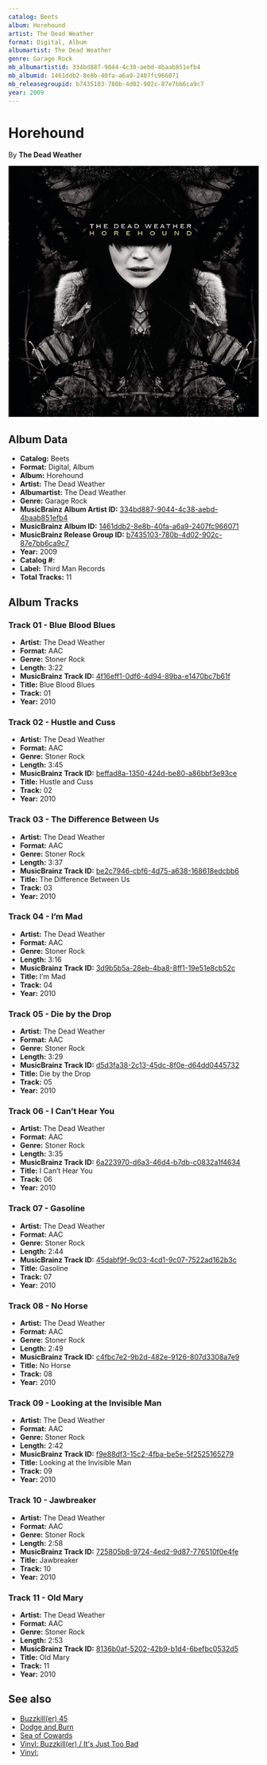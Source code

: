 ```yaml
---
catalog: Beets
album: Horehound
artist: The Dead Weather
format: Digital, Album
albumartist: The Dead Weather
genre: Garage Rock
mb_albumartistid: 334bd887-9044-4c38-aebd-4baab851efb4
mb_albumid: 1461ddb2-8e8b-40fa-a6a9-2407fc966071
mb_releasegroupid: b7435103-780b-4d02-902c-87e7bb6ca9c7
year: 2009
---
```


# Horehound

By **The Dead Weather**

![](../../assets/beetscovers/The_Dead_Weather-Horehound.jpg)

## Album Data

- **Catalog:** Beets
- **Format:** Digital, Album
- **Album:** Horehound
- **Artist:** The Dead Weather
- **Albumartist:** The Dead Weather
- **Genre:** Garage Rock
- **MusicBrainz Album Artist ID:** [334bd887-9044-4c38-aebd-4baab851efb4](https://musicbrainz.org/artist/334bd887-9044-4c38-aebd-4baab851efb4)
- **MusicBrainz Album ID:** [1461ddb2-8e8b-40fa-a6a9-2407fc966071](https://musicbrainz.org/release/1461ddb2-8e8b-40fa-a6a9-2407fc966071)
- **MusicBrainz Release Group ID:** [b7435103-780b-4d02-902c-87e7bb6ca9c7](https://musicbrainz.org/release-group/b7435103-780b-4d02-902c-87e7bb6ca9c7)
- **Year:** 2009
- **Catalog #:** 
- **Label:** Third Man Records
- **Total Tracks:** 11

## Album Tracks

### Track 01 - Blue Blood Blues

- **Artist:** The Dead Weather
- **Format:** AAC
- **Genre:** Stoner Rock
- **Length:** 3:22
- **MusicBrainz Track ID:** [4f16eff1-0df6-4d94-89ba-e1470bc7b61f](https://musicbrainz.org/recording/4f16eff1-0df6-4d94-89ba-e1470bc7b61f)
- **Title:** Blue Blood Blues
- **Track:** 01
- **Year:** 2010

### Track 02 - Hustle and Cuss

- **Artist:** The Dead Weather
- **Format:** AAC
- **Genre:** Stoner Rock
- **Length:** 3:45
- **MusicBrainz Track ID:** [beffad8a-1350-424d-be80-a86bbf3e93ce](https://musicbrainz.org/recording/beffad8a-1350-424d-be80-a86bbf3e93ce)
- **Title:** Hustle and Cuss
- **Track:** 02
- **Year:** 2010

### Track 03 - The Difference Between Us

- **Artist:** The Dead Weather
- **Format:** AAC
- **Genre:** Stoner Rock
- **Length:** 3:37
- **MusicBrainz Track ID:** [be2c7946-cbf6-4d75-a638-168618edcbb6](https://musicbrainz.org/recording/be2c7946-cbf6-4d75-a638-168618edcbb6)
- **Title:** The Difference Between Us
- **Track:** 03
- **Year:** 2010

### Track 04 - I’m Mad

- **Artist:** The Dead Weather
- **Format:** AAC
- **Genre:** Stoner Rock
- **Length:** 3:16
- **MusicBrainz Track ID:** [3d9b5b5a-28eb-4ba8-8ff1-19e51e8cb52c](https://musicbrainz.org/recording/3d9b5b5a-28eb-4ba8-8ff1-19e51e8cb52c)
- **Title:** I’m Mad
- **Track:** 04
- **Year:** 2010

### Track 05 - Die by the Drop

- **Artist:** The Dead Weather
- **Format:** AAC
- **Genre:** Stoner Rock
- **Length:** 3:29
- **MusicBrainz Track ID:** [d5d3fa38-2c13-45dc-8f0e-d64dd0445732](https://musicbrainz.org/recording/d5d3fa38-2c13-45dc-8f0e-d64dd0445732)
- **Title:** Die by the Drop
- **Track:** 05
- **Year:** 2010

### Track 06 - I Can’t Hear You

- **Artist:** The Dead Weather
- **Format:** AAC
- **Genre:** Stoner Rock
- **Length:** 3:35
- **MusicBrainz Track ID:** [6a223970-d6a3-46d4-b7db-c0832a1f4634](https://musicbrainz.org/recording/6a223970-d6a3-46d4-b7db-c0832a1f4634)
- **Title:** I Can’t Hear You
- **Track:** 06
- **Year:** 2010

### Track 07 - Gasoline

- **Artist:** The Dead Weather
- **Format:** AAC
- **Genre:** Stoner Rock
- **Length:** 2:44
- **MusicBrainz Track ID:** [45dabf9f-9c03-4cd1-9c07-7522ad162b3c](https://musicbrainz.org/recording/45dabf9f-9c03-4cd1-9c07-7522ad162b3c)
- **Title:** Gasoline
- **Track:** 07
- **Year:** 2010

### Track 08 - No Horse

- **Artist:** The Dead Weather
- **Format:** AAC
- **Genre:** Stoner Rock
- **Length:** 2:49
- **MusicBrainz Track ID:** [c4fbc7e2-9b2d-482e-9126-807d3308a7e9](https://musicbrainz.org/recording/c4fbc7e2-9b2d-482e-9126-807d3308a7e9)
- **Title:** No Horse
- **Track:** 08
- **Year:** 2010

### Track 09 - Looking at the Invisible Man

- **Artist:** The Dead Weather
- **Format:** AAC
- **Genre:** Stoner Rock
- **Length:** 2:42
- **MusicBrainz Track ID:** [f9e88df3-15c2-4fba-be5e-5f2525165279](https://musicbrainz.org/recording/f9e88df3-15c2-4fba-be5e-5f2525165279)
- **Title:** Looking at the Invisible Man
- **Track:** 09
- **Year:** 2010

### Track 10 - Jawbreaker

- **Artist:** The Dead Weather
- **Format:** AAC
- **Genre:** Stoner Rock
- **Length:** 2:58
- **MusicBrainz Track ID:** [725805b8-9724-4ed2-9d87-776510f0e4fe](https://musicbrainz.org/recording/725805b8-9724-4ed2-9d87-776510f0e4fe)
- **Title:** Jawbreaker
- **Track:** 10
- **Year:** 2010

### Track 11 - Old Mary

- **Artist:** The Dead Weather
- **Format:** AAC
- **Genre:** Stoner Rock
- **Length:** 2:53
- **MusicBrainz Track ID:** [8136b0af-5202-42b9-b1d4-6befbc0532d5](https://musicbrainz.org/recording/8136b0af-5202-42b9-b1d4-6befbc0532d5)
- **Title:** Old Mary
- **Track:** 11
- **Year:** 2010


## See also

- [Buzzkill(er) 45](Buzzkiller_45.md)
- [Dodge and Burn](Dodge_and_Burn.md)
- [Sea of Cowards](Sea_of_Cowards.md)
- [Vinyl: Buzzkill(er) / It's Just Too Bad](../../Vinyl/The_Dead_Weather/Buzzkiller_-_Its_Just_Too_Bad.md)
- [Vinyl: ](../../Vinyl/The_Dead_Weather/The_Dead_Weather.md)
